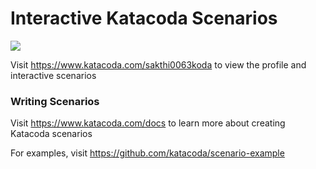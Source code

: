 # Interactive Katacoda Scenarios

[![](http://shields.katacoda.com/katacoda/sakthi0063koda/count.svg)](https://www.katacoda.com/sakthi0063koda "Get your profile on Katacoda.com")

Visit https://www.katacoda.com/sakthi0063koda to view the profile and interactive scenarios

### Writing Scenarios
Visit https://www.katacoda.com/docs to learn more about creating Katacoda scenarios

For examples, visit https://github.com/katacoda/scenario-example
